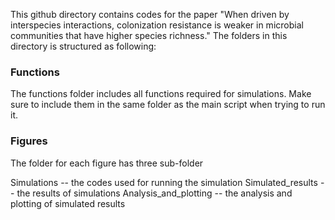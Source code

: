This github directory contains codes for the paper "When driven by interspecies interactions, colonization resistance is weaker in microbial communities that have higher species richness." The folders in this directory is structured as following: 


###  Functions

The functions folder includes all functions required for simulations. Make sure to include them in the same folder as the main script when trying to run it. 

### Figures

The folder for each figure has three sub-folder 


Simulations  -- the codes used for running the simulation
Simulated_results  -- the results of simulations
Analysis_and_plotting  -- the analysis and plotting of simulated results



